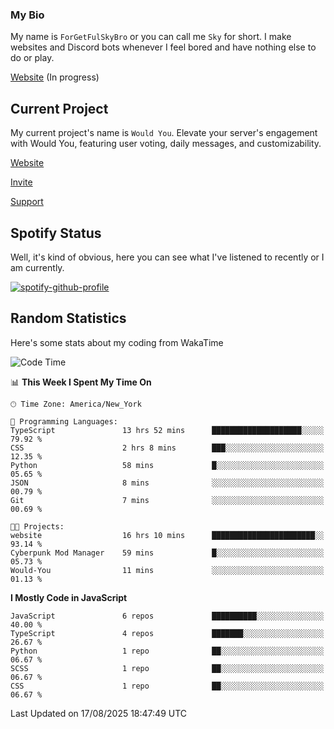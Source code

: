 ### My Bio 

My name is `ForGetFulSkyBro` or you can call me `Sky` for short. I make websites and Discord bots whenever I feel bored and have nothing else to do or play.

[Website](https://forgetful.vercel.app) (In progress)

## Current Project

My current project's name is `Would You`. Elevate your server's engagement with Would You, featuring user voting, daily messages, and customizability.

[Website](https://wouldyoubot.gg)

[Invite](https://wouldyoubot.gg/invite)

[Support](https://wouldyoubot.gg/discord)

## Spotify Status

Well, it's kind of obvious, here you can see what I've listened to recently or I am currently.

[![spotify-github-profile](https://spotify-github-profile.kittinanx.com/api/view?uid=8fw8wluifdebs12yo4k3j0h6c&cover_image=true&theme=novatorem&show_offline=false&background_color=121212&interchange=false&bar_color=53b14f&bar_color_cover=false)](https://github.com/kittinan/spotify-github-profile)


## Random Statistics

Here's some stats about my coding from WakaTime

<!--START_SECTION:waka-->
![Code Time](http://img.shields.io/badge/Code%20Time-1%2C536%20hrs%202%20mins-blue)

📊 **This Week I Spent My Time On** 

```text
🕑︎ Time Zone: America/New_York

💬 Programming Languages: 
TypeScript               13 hrs 52 mins      ████████████████████░░░░░   79.92 % 
CSS                      2 hrs 8 mins        ███░░░░░░░░░░░░░░░░░░░░░░   12.35 % 
Python                   58 mins             █░░░░░░░░░░░░░░░░░░░░░░░░   05.65 % 
JSON                     8 mins              ░░░░░░░░░░░░░░░░░░░░░░░░░   00.79 % 
Git                      7 mins              ░░░░░░░░░░░░░░░░░░░░░░░░░   00.69 % 

🐱‍💻 Projects: 
website                  16 hrs 10 mins      ███████████████████████░░   93.14 % 
Cyberpunk Mod Manager    59 mins             █░░░░░░░░░░░░░░░░░░░░░░░░   05.73 % 
Would-You                11 mins             ░░░░░░░░░░░░░░░░░░░░░░░░░   01.13 % 
```

**I Mostly Code in JavaScript** 

```text
JavaScript               6 repos             ██████████░░░░░░░░░░░░░░░   40.00 % 
TypeScript               4 repos             ███████░░░░░░░░░░░░░░░░░░   26.67 % 
Python                   1 repo              ██░░░░░░░░░░░░░░░░░░░░░░░   06.67 % 
SCSS                     1 repo              ██░░░░░░░░░░░░░░░░░░░░░░░   06.67 % 
CSS                      1 repo              ██░░░░░░░░░░░░░░░░░░░░░░░   06.67 % 
```




 Last Updated on 17/08/2025 18:47:49 UTC
<!--END_SECTION:waka-->
